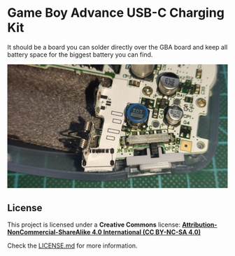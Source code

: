 # Game Boy Advance USB-C Charging Kit

It should be a board you can solder directly over the GBA board and keep all battery space for the biggest battery you can find.

![GBA](https://raw.githubusercontent.com/giltesa/GBA-USB-C-Charging-Kit/master/5.%20Photos/paper-pcb.jpg)


## License

This project is licensed under a **Creative Commons** license:
**[Attribution-NonCommercial-ShareAlike 4.0 International (CC BY-NC-SA 4.0) ](https://creativecommons.org/licenses/by-nc-sa/4.0/)**

Check the [LICENSE.md](LICENSE.md) for more information.
